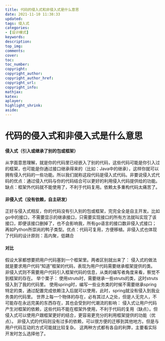 ```yaml
---
title: 代码的侵入式和非侵入式是什么意思
date: 2021-11-10 11:38:33
updated:
tags: 侵入式
categories:
- [设计模式]
keywords: 
description:
top_img:
comments:
cover:
toc:
toc_number:
copyright:
copyright_author:
copyright_author_href:
copyright_url:
copyright_info:
mathjax:
katex:
aplayer:
highlight_shrink:
aside:
---
```


# 代码的侵入式和非侵入式是什么意思

#### 侵入式（引入或继承了别的包或框架）

从字面意思理解，就是你的代码里已经嵌入了别的代码，这些代码可能是你引入过的框架，也可能是你通过接口继承得来的（比如：Java中的继承），这样你就可以拥有侵入代码的一些功能。所以我们就称这段代码是侵入式代码。非要说侵入式代码的优点：通过侵入代码与你的代码结合可以更好的利用侵入代码提供给的功能。缺点：框架外代码就不能使用了，不利于代码复用。依赖太多重构代码太痛苦了。

#### 非侵入式（没有依赖，自主研发）

正好与侵入式相反，你的代码没有引入别的包或框架，完完全全是自主开发。比如go中的接口，不需要显示的继承接口，只需要实现接口的所有方法就叫实现了该接口，即便该接口删掉了，也不会影响我，所有go语言的接口数非侵入式接口；再如Python所崇尚的鸭子类型。优点：代码可复用，方便移植。非侵入式也体现了代码的设计原则：高内聚，低耦合

#### 对比

假设大家都想要把用户代码塞到一个框架里。两者区别就出来了： 侵入式的做法就是要求用户代码“知道”框架的代码，表现为用户代码需要继承框架提供的类。 非侵入式则不需要用户代码引入框架代码的信息，从类的编写者角度来看，察觉不到框架的存在。 举个栗子： 使用struts时，需要继承一些struts的类，这时struts侵入到了我的代码里。 使用spring时，编写一些业务类的时候不需要继承spring特定的类，通过配置完成依赖注入后就可以使用，此时，spring就没有侵入到我业务类的代码里。 世界上每一个物体的存在，必有其过人之处，但是人无完人，不可能存在永远完美的东西存在，其也会受到时代潮流的影响： 侵入式让用户代码产生对框架的依赖，这些代码不能在框架外使用，不利于代码的复用（缺点）。但侵入式可以使用户跟框架更好的结合，更容易更充分的利用框架提供的功能（优点）。 非侵入式的代码则没有过多的依赖，可以很方便的迁移到其他地方。但是与用户代码互动的方式可能就比较复杂。 这两种方式都有各自的利弊，主要看实际开发时怎么选择他了。